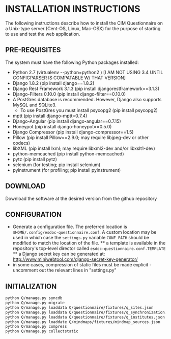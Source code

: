 # INSTALLATION INSTRUCTIONS

The following instructions describe how to install the CIM Questionnaire on a Unix-type server (Cent-OS, Linux, Mac-OSX) for the purpose of starting to use and test the web application. 

## PRE-REQUISITES

The system must have the following Python packages installed:

* Python 2.7 (virtualenv --python=python2 <env dir>) [I AM NOT USING 3.4 UNTIL CONFIGPARSER IS COMPATABLE W/ THAT VERSION]
* Django 1.8.2 (pip install django==1.8.2)
* Django Rest Framework 3.1.3 (pip install djangorestframework==3.1.3)
* Django-Filters 0.10.0 (pip install django-filter==0.10.0)
* A PostGres database is recommended.  However, Django also supports MySQL and SQLite3.
    * To use PostGres you must install psycopg2 (pip install psycopg2)
* mptt (pip install django-mptt=0.7.4)
* Django-Angular (pip install django-angular==0.7.15)
* Honeypot (pip install django-honeypot==0.5.0)
* Django Compressor (pip install django-compressor==1.5)
* Pillow (pip install Pillow==2.9.0; may require libjpeg-dev or other codecs)
* libXML (pip install lxml; may require libxml2-dev and/or libxslt1-dev)
* python-memcached (pip install python-memcached)
* pytz (pip install pytz)
* selenium (for testing; pip install selenium)
* pyinstrument (for profiling; pip install pyinstrument)

## DOWNLOAD

Download the software at the desired version from the github repository

## CONFIGURATION

* Generate a configuration file. The preferred location is ``$HOME/.config/esdoc-questionnaire.conf``. A custom location may be used in which case the ``settings.py`` variable ``CONF_PATH`` should be modified to match the location of the file. 
** a template is available in the repository's top-level director called ``esdoc-questionnaire.conf.TEMPLATE``
** a Django secret key can be generated at: http://www.miniwebtool.com/django-secret-key-generator/
* in some cases, compression of static files must be made explicit - uncomment out the relevant lines in "settings.py"
## INITIALIZATION

```sh
python Q/manage.py syncdb 
python Q/manage.py migrate
python Q/manage.py loaddata Q/questionnaire/fixtures/q_sites.json
python Q/manage.py loaddata Q/questionnaire/fixtures/q_synchronization.json
python Q/manage.py loaddata Q/questionnaire/fixtures/q_institutes.json
python Q/manage.py loaddate Q/mindmaps/fixtures/mindmap_sources.json
python Q/manage.py compress
python Q/manage.py collectstatic
```
